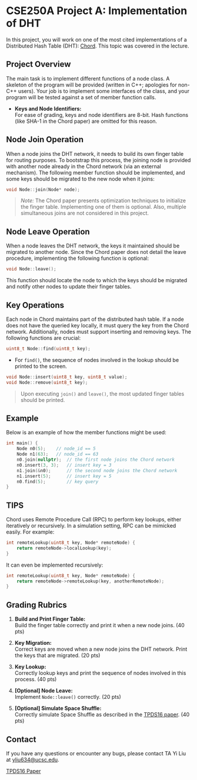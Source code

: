 # CSE250A Project A: Implementation of DHT

In this project, you will work on one of the most cited implementations of a Distributed Hash Table (DHT): [Chord](http://nms.lcs.mit.edu/papers/chord.pdf). This topic was covered in the lecture.

## Project Overview

The main task is to implement different functions of a node class. A skeleton of the program will be provided (written in C++; apologies for non-C++ users). Your job is to implement some interfaces of the class, and your program will be tested against a set of member function calls.

- **Keys and Node Identifiers:**  
  For ease of grading, keys and node identifiers are 8-bit. Hash functions (like SHA-1 in the Chord paper) are omitted for this reason.

## Node Join Operation

When a node joins the DHT network, it needs to build its own finger table for routing purposes. To bootstrap this process, the joining node is provided with another node already in the Chord network (via an external mechanism). The following member function should be implemented, and some keys should be migrated to the new node when it joins:

```cpp
void Node::join(Node* node);
```

> *Note:* The Chord paper presents optimization techniques to initialize the finger table. Implementing one of them is optional. Also, multiple simultaneous joins are not considered in this project.

## Node Leave Operation

When a node leaves the DHT network, the keys it maintained should be migrated to another node. Since the Chord paper does not detail the leave procedure, implementing the following function is optional:

```cpp
void Node::leave();
```

This function should locate the node to which the keys should be migrated and notify other nodes to update their finger tables.

## Key Operations

Each node in Chord maintains part of the distributed hash table. If a node does not have the queried key locally, it must query the key from the Chord network. Additionally, nodes must support inserting and removing keys. The following functions are crucial:

```cpp
uint8_t Node::find(uint8_t key);
```

- For `find()`, the sequence of nodes involved in the lookup should be printed to the screen.

```cpp
void Node::insert(uint8_t key, uint8_t value);
void Node::remove(uint8_t key);
```

> Upon executing `join()` and `leave()`, the most updated finger tables should be printed.

## Example

Below is an example of how the member functions might be used:

```cpp
int main() { 
    Node n0(5);    // node_id == 5 
    Node n1(63);   // node_id == 63 
    n0.join(nullptr);  // the first node joins the Chord network 
    n0.insert(3, 3);   // insert key = 3 
    n1.join(&n0);      // the second node joins the Chord network 
    n1.insert(5);      // insert key = 5 
    n0.find(5);        // key query 
}
```

## TIPS

Chord uses Remote Procedure Call (RPC) to perform key lookups, either iteratively or recursively. In a simulation setting, RPC can be mimicked easily. For example:

```cpp
int remoteLookup(uint8_t key, Node* remoteNode) { 
    return remoteNode->localLookup(key); 
}
```

It can even be implemented recursively:

```cpp
int remoteLookup(uint8_t key, Node* remoteNode) { 
    return remoteNode->remoteLookup(key, anotherRemoteNode); 
}
```

## Grading Rubrics

1. **Build and Print Finger Table:**  
   Build the finger table correctly and print it when a new node joins. (40 pts)

2. **Key Migration:**  
   Correct keys are moved when a new node joins the DHT network. Print the keys that are migrated. (20 pts)

3. **Key Lookup:**  
   Correctly lookup keys and print the sequence of nodes involved in this process. (40 pts)

4. **[Optional] Node Leave:**  
   Implement `Node::leave()` correctly. (20 pts)

5. **[Optional] Simulate Space Shuffle:**  
   Correctly simulate Space Shuffle as described in the [TPDS16 paper](https://users.soe.ucsc.edu/~qian/papers/TPDS16.pdf). (40 pts)

## Contact

If you have any questions or encounter any bugs, please contact TA Yi Liu at [yliu634@ucsc.edu](mailto:yliu634@ucsc.edu).

[TPDS16 Paper](https://users.soe.ucsc.edu/~qian/papers/TPDS16.pdf)
